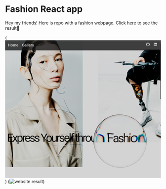 # Fashion React app

Hey my friends! Here is repo with a fashion webpage. Click [here](https://ksalpern-fashion.vercel.app/) to see the result🚀

(![website result](fashion.png))
(![website result](fashion1.png))
